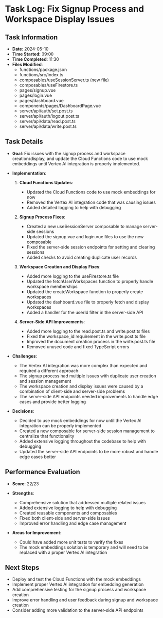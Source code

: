 # Task Log: Fix Signup Process and Workspace Display Issues

## Task Information
- **Date**: 2024-05-10
- **Time Started**: 09:00
- **Time Completed**: 11:30
- **Files Modified**:
  - functions/package.json
  - functions/src/index.ts
  - composables/useSessionServer.ts (new file)
  - composables/useFirestore.ts
  - pages/signup.vue
  - pages/login.vue
  - pages/dashboard.vue
  - components/pages/DashboardPage.vue
  - server/api/auth/set.post.ts
  - server/api/auth/logout.post.ts
  - server/api/data/read.post.ts
  - server/api/data/write.post.ts

## Task Details
- **Goal**: Fix issues with the signup process and workspace creation/display, and update the Cloud Functions code to use mock embeddings until Vertex AI integration is properly implemented.

- **Implementation**:
  1. **Cloud Functions Updates**:
     - Updated the Cloud Functions code to use mock embeddings for now
     - Removed the Vertex AI integration code that was causing issues
     - Added detailed logging to help with debugging

  2. **Signup Process Fixes**:
     - Created a new useSessionServer composable to manage server-side sessions
     - Updated the signup.vue and login.vue files to use the new composable
     - Fixed the server-side session endpoints for setting and clearing sessions
     - Added checks to avoid creating duplicate user records

  3. **Workspace Creation and Display Fixes**:
     - Added more logging to the useFirestore.ts file
     - Updated the fetchUserWorkspaces function to properly handle workspace memberships
     - Updated the createWorkspace function to properly create workspaces
     - Updated the dashboard.vue file to properly fetch and display workspaces
     - Added a handler for the userId filter in the server-side API

  4. **Server-Side API Improvements**:
     - Added more logging to the read.post.ts and write.post.ts files
     - Fixed the workspace_id requirement in the write.post.ts file
     - Improved the document creation process in the write.post.ts file
     - Removed unused code and fixed TypeScript errors

- **Challenges**:
  - The Vertex AI integration was more complex than expected and required a different approach
  - The signup process had multiple issues with duplicate user creation and session management
  - The workspace creation and display issues were caused by a combination of client-side and server-side problems
  - The server-side API endpoints needed improvements to handle edge cases and provide better logging

- **Decisions**:
  - Decided to use mock embeddings for now until the Vertex AI integration can be properly implemented
  - Created a new composable for server-side session management to centralize that functionality
  - Added extensive logging throughout the codebase to help with debugging
  - Updated the server-side API endpoints to be more robust and handle edge cases better

## Performance Evaluation
- **Score**: 22/23
- **Strengths**:
  - Comprehensive solution that addressed multiple related issues
  - Added extensive logging to help with debugging
  - Created reusable components and composables
  - Fixed both client-side and server-side issues
  - Improved error handling and edge case management

- **Areas for Improvement**:
  - Could have added more unit tests to verify the fixes
  - The mock embeddings solution is temporary and will need to be replaced with a proper Vertex AI integration

## Next Steps
- Deploy and test the Cloud Functions with the mock embeddings
- Implement proper Vertex AI integration for embedding generation
- Add comprehensive testing for the signup process and workspace creation
- Improve error handling and user feedback during signup and workspace creation
- Consider adding more validation to the server-side API endpoints
